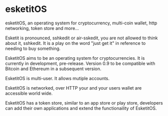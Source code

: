 # esketitOS

esketitOS, an operating system for cryptocurrency, multi-coin wallet, http networking, token store and more...

Esketit is pronounced, sshkedit or air-sskedit, you are not allowed to think about it, sshkedit. It is a play on the word "just get it" in reference 
to needing to buy something.

EsketitOS aims to be an operating system for cryptocurrencies. It is currently in development, pre-release. Version 0.9 to be compatible with Bitcoin and 
Ethereum in a subsequent version.

EsketitOS is multi-user. It allows mutiple accounts.

EsketitOS is networked, over HTTP your and your users wallet are accessible world wide.

EsketitOS has a token store, similar to an app store or play store, developers can add their own applications and extend the functionaility of EsketitOS.

